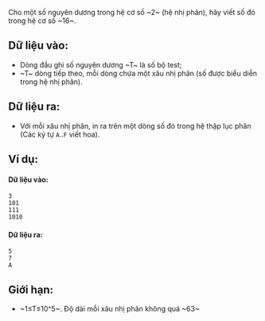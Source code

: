Cho một số nguyên dương trong hệ cơ số ~2~ (hệ nhị phân), hãy viết số đó trong hệ cơ số ~16~.

## Dữ liệu vào:
- Dòng đầu ghi số nguyên dương ~T~ là số bộ test;
- ~T~ dòng tiếp theo, mỗi dòng chứa một xâu nhị phân (số được biểu diễn trong hệ nhị phân).

## Dữ liệu ra:
- Với mỗi xâu nhị phân, in ra trên một dòng số đó trong hệ thập lục phân (Các ký tự `A`..`F` viết hoa).

## Ví dụ:
#### Dữ liệu vào:
```
3
101
111
1010
```

#### Dữ liệu ra:
```
5
7
A
```

## Giới hạn:
- ~1≤T≤10^5~. Độ dài mỗi xâu nhị phân không quá ~63~